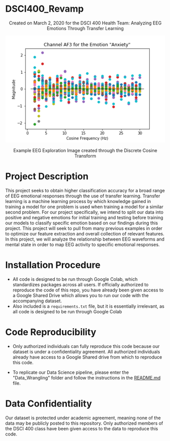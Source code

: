 # DSCI400_Revamp
<p align="center">
  Created on March 2, 2020 for the DSCI 400 Health Team: 
  Analyzing EEG Emotions Through Transfer Learning  
</p>

<p align="center">
  <img src=DCTExplorationImage.png width="700" title="DCT Exploration Image">
</p>
<p align="center">
  Example EEG Exploration Image created through the Discrete Cosine Transform
</p>

# Project Description
This project seeks to obtain higher classification accuracy for a broad range of EEG emotional responses through the use of transfer learning. Transfer learning is a machine learning process by which knowledge gained in training a model for one problem is used when training a model for a similar second problem. For our project specifically, we intend to split our data into positive and negative emotions for initial training and testing before training our models to classify specific emotion based on our findings during this project. This project will seek to pull from many previous examples in order to optimize our feature extraction and overall collection of relevant features. In this project, we will analyze the relationship between EEG waveforms and mental state in order to map EEG activity to specific emotional responses. 


# Installation Procedure
* All code is designed to be run through Google Colab, which standardizes packages across all users. If officially authorized to reproduce the code of this repo, you have already been given access to a Google Shared Drive which allows you to run our code with the accompanying dataset.
* Also included is a `requirements.txt` file, but it is essentially irrelevant, as all code is designed to be run through Google Colab

# Code Reproducibility
* Only authorized individuals can fully reproduce this code because our dataset is under a confidentiality agreement. All authorized individuals already have access to a Google Shared drive from which to reproduce this code.

* To replicate our Data Science pipeline, please enter the "Data_Wrangling" folder
and follow the instructions in the [README.md](https://github.com/thesalmonification/DSCI400_Revamp/tree/master/Data_Wrangling/README.md) file.


# Data Confidentiality
Our dataset is protected under academic agreement, meaning none of the data may be publicly posted to this repository. Only authorized members of the DSCI 400 class have been given access to the data to reproduce this code. 

